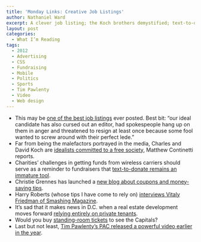 ```yaml
---
title: 'Monday Links: Creative Job Listings'
author: Nathaniel Ward
excerpt: A clever job listing; the Koch brothers demystified; text-to-donate as an immature technology; real estate without a government tenant; and more.
layout: post
categories:
  - What I’m Reading
tags:
  - 2012
  - Advertising
  - CSS
  - Fundraising
  - Mobile
  - Politics
  - Sports
  - Tim Pawlenty
  - Video
  - Web design
---
```

  * This may be [one of the best job listings][1] ever posted. Best bit: “our ideal candidate has also cursed out an editor, had spokespeople hang up on them in anger and threatened to resign at least once because some fool wanted to screw around with their perfect lede.”
  * Far from being the malefactors portrayed in the media, Charles and David Koch are [idealists committed to a free society][2], Matthew Continetti reports.
  * Charities’ challenges in getting funds from wireless carriers should serve as a reminder to fundraisers that [text-to-donate remains an immature tool][3].
  * Christie Grennes has launched a [new blog about coupons and money-saving tips][4].
  * Harry Roberts (whose tips I have come to rely on) [interviews Vitaly Friedman of Smashing Magazine][5].
  * It’s sad that it makes news in D.C. when a real estate development moves forward [relying entirely on private tenants][6].
  * Would you buy [standing-room tickets][7] to see the Capitals?
  * Last but not least, [Tim Pawlenty’s PAC released a powerful video earlier in the year](https://www.youtube.com/watch?v=YfkNEq1XioE).

 [1]: http://afewtastefulsnaps.wordpress.com/2011/03/14/award-winning-journalism-job-post/
 [2]: http://www.weeklystandard.com/articles/paranoid-style-liberal-politics_555525.html?nopager%3D1
 [3]: http://www.networkworld.com/community/blog/wireless-carriers-delay-paying-japans-text-give-donations
 [4]: http://hootanddollar.blogspot.com/
 [5]: http://csswizardry.com/in-focus/vitaly-friedman/
 [6]: http://www.washingtoncitypaper.com/blogs/housingcomplex/2011/03/24/who-needs-the-feds-when-youve-got-andy-shallal/
 [7]: http://www.washingtonpost.com/blogs/dc-sports-bog/post/caps-offer-standing-room-only-season-tickets/2011/03/22/AB10iVAB_blog.html